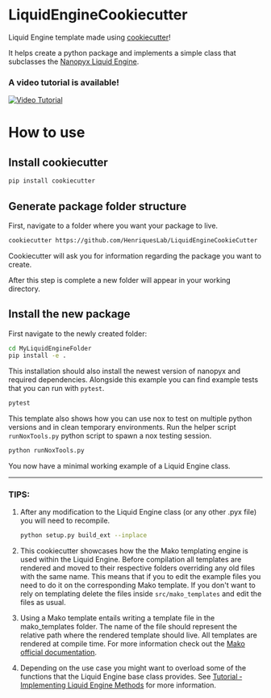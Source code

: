 # LiquidEngineCookiecutter

Liquid Engine template made using [cookiecutter](https://cookiecutter.readthedocs.io/en/stable/)!

It helps create a python package and implements a simple class that subclasses the [Nanopyx Liquid Engine](https://github.com/HenriquesLab/NanoPyx).

### A video tutorial is available!
[![Video Tutorial](http://img.youtube.com/vi/s2SY6IlsWQI/0.jpg)](http://www.youtube.com/watch?v=s2SY6IlsWQI "How to Create a Python Package with the Liquid Engine")

# How to use

## Install cookiecutter

```bash 
pip install cookiecutter
```

## Generate package folder structure

First, navigate to a folder where you want your package to live. 

```bash
cookiecutter https://github.com/HenriquesLab/LiquidEngineCookieCutter
```

Cookiecutter will ask you for information regarding the package you want to create. 

After this step is complete a new folder will appear in your working directory. 

## Install the new package

First navigate to the newly created folder:

```bash
cd MyLiquidEngineFolder
pip install -e .
```
    
This installation should also install the newest version of nanopyx and required dependencies. Alongside this example you can find example tests that you can run with `pytest`.

```bash
pytest
```

This template also shows how you can use nox to test on multiple python versions and in clean temporary environments. Run the helper script `runNoxTools.py` python script to spawn a nox testing session. 

```bash
python runNoxTools.py
```

You now have a minimal working example of a Liquid Engine class. 

---

### TIPS: 
1. After any modification to the Liquid Engine class (or any other .pyx file) you will need to recompile.

    ```bash
    python setup.py build_ext --inplace
    ```

2. This cookiecutter showcases how the the Mako templating engine is used within the Liquid Engine. Before compilation all templates are rendered and moved to their respective folders overriding any old files with the same name. This means that if you to edit the example files you need to do it on the corresponding Mako template. If you don't want to rely on templating delete the files inside ```src/mako_templates``` and edit the files as usual. 

3. Using a Mako template entails writing a template file in the mako_templates folder. The name of the file should represent the relative path where the rendered template should live. All templates are rendered at compile time. For more information check out the [Mako official documentation](https://docs.makotemplates.org/en/latest/index.html).

4. Depending on the use case you might want to overload some of the functions that the Liquid Engine base class provides. See [Tutorial ‐ Implementing Liquid Engine Methods](https://github.com/HenriquesLab/LiquidEngine/wiki/Tutorial-%E2%80%90-Implementing-Liquid-Engine-Methods) for more information. 

